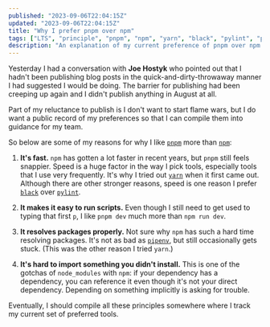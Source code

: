 ```yaml
---
published: "2023-09-06T22:04:15Z"
updated: "2023-09-06T22:04:15Z"
title: "Why I prefer pnpm over npm"
tags: ["LTS", "principle", "pnpm", "npm", "yarn", "black", "pylint", "pipenv"]
description: "An explanation of my current preference of pnpm over npm."
---
```


Yesterday I had a conversation with **Joe Hostyk** who pointed out that I hadn't been publishing blog posts in the quick-and-dirty-throwaway manner I had suggested I would be doing. The barrier for publishing had been creeping up again and I didn't publish anything in August at all.

Part of my reluctance to publish is I don't want to start flame wars, but I do want a public record of my preferences so that I can compile them into guidance for my team.

So below are some of my reasons for why I like [`pnpm`](https://pnpm.io/) more than [`npm`](https://www.npmjs.com/):

1. **It's fast.** `npm` has gotten a lot faster in recent years, but `pnpm` still feels snappier. Speed is a huge factor in the way I pick tools, especially tools that I use very frequently. It's why I tried out [`yarn`](https://yarnpkg.com/) when it first came out. Although there are other stronger reasons, speed is one reason I prefer [`black`](https://github.com/psf/black) over [`pylint`](https://github.com/pylint-dev/pylint).

2. **It makes it easy to run scripts.** Even though I still need to get used to typing that first `p`, I like `pnpm dev` much more than `npm run dev`.

3. **It resolves packages properly.** Not sure why `npm` has such a hard time resolving packages. It's not as bad as [`pipenv`](https://pipenv.pypa.io/en/latest/), but still occasionally gets stuck. (This was the other reason I tried `yarn`.)

4. **It's hard to import something you didn't install.** This is one of the gotchas of `node_modules` with `npm`: if your dependency has a dependency, you can reference it even though it's not your direct dependency. Depending on something implicitly is asking for trouble.

Eventually, I should compile all these principles somewhere where I track my current set of preferred tools.
